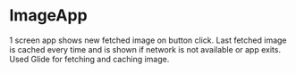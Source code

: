 # ImageApp
1 screen app shows new fetched image on button click. Last fetched image is cached every time and is shown if network is not available or app exits. Used Glide for fetching and caching image. 
